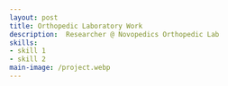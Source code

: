 ```yaml
---
layout: post
title: Orthopedic Laboratory Work
description:  Researcher @ Novopedics Orthopedic Lab
skills: 
- skill 1
- skill 2
main-image: /project.webp 
---
```

